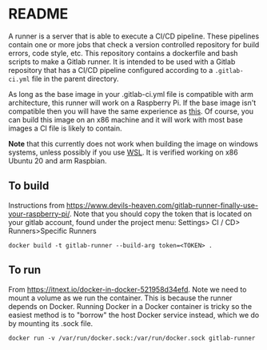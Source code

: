 # README
A runner is a server that is able to execute a CI/CD pipeline. These pipelines contain one or more jobs that check a version controlled repository for build errors, code style, etc. This repository contains a dockerfile and bash scripts to make a Gitlab runner. It is intended to be used with a Gitlab repository that has a CI/CD pipeline configured according to a `.gitlab-ci.yml` file in the parent directory. 

As long as the base image in your .gitlab-ci.yml file is compatible with arm architecture, this runner will work on a Raspberry Pi. If the base image isn't compatible then you will have the same experience as [this](https://www.talvbansal.me/blog/maximising-gitlab-ci-s-free-tier/). Of course, you can build this image on an x86 machine and it will work with most base images a CI file is likely to contain.

**Note** that this currently does not work when building the image on windows systems, unless possibly if you use [WSL](https://docs.microsoft.com/en-us/windows/wsl/install-win10). It is verified working on x86 Ubuntu 20 and arm Raspbian.

## To build

Instructions from https://www.devils-heaven.com/gitlab-runner-finally-use-your-raspberry-pi/. Note that you should copy the token that is located on your gitlab account, found under the project menu:
Settings> CI / CD> Runners>Specific Runners

```
docker build -t gitlab-runner --build-arg token=<TOKEN> .
```

## To run

From https://itnext.io/docker-in-docker-521958d34efd. Note we need to mount a volume as we run the container. This is because the runner depends on Docker. Running Docker in a Docker container is tricky so the easiest method is to "borrow" the host Docker service instead, which we do by mounting its .sock file.

```
docker run -v /var/run/docker.sock:/var/run/docker.sock gitlab-runner
```
